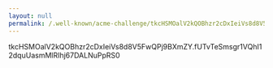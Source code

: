 ```yaml
---
layout: null
permalink: /.well-known/acme-challenge/tkcHSMOalV2kQOBhzr2cDxIeiVs8d8V5FwQPj9BXmZY.html
---
```

tkcHSMOalV2kQOBhzr2cDxIeiVs8d8V5FwQPj9BXmZY.fUTvTeSmsgr1VQhI12dquUasmMlRIhj67DALNuPpRS0
